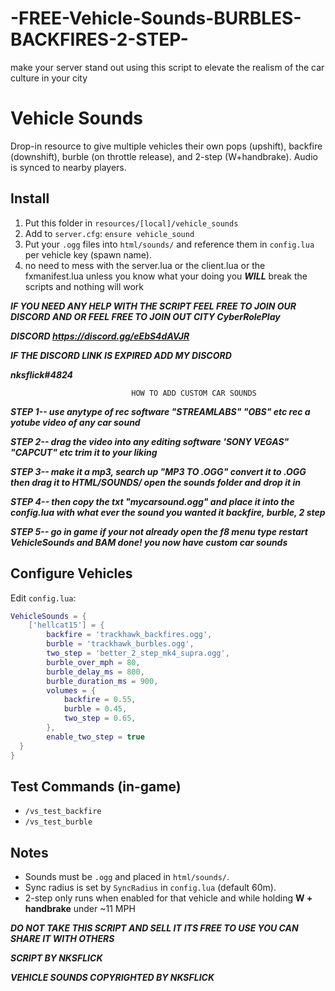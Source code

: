 # -FREE-Vehicle-Sounds-BURBLES-BACKFIRES-2-STEP-
make your server stand out using this script to elevate the realism of the car culture in your city

# Vehicle Sounds

Drop-in resource to give multiple vehicles their own pops (upshift), backfire (downshift), burble (on throttle release), and 2-step (W+handbrake). Audio is synced to nearby players.

## Install
1) Put this folder in `resources/[local]/vehicle_sounds`
2) Add to `server.cfg`: `ensure vehicle_sound`
3) Put your `.ogg` files into `html/sounds/` and reference them in `config.lua` per vehicle key (spawn name).
4) no need to mess with the server.lua or the client.lua or the fxmanifest.lua unless you know what your doing you ***WILL*** break the scripts and nothing will work

***IF YOU NEED ANY HELP WITH THE SCRIPT FEEL FREE TO JOIN OUR DISCORD AND OR FEEL FREE TO JOIN OUT CITY CyberRolePlay***

***DISCORD https://discord.gg/eEbS4dAVJR***

***IF THE DISCORD LINK IS EXPIRED ADD MY DISCORD***

***nksflick#4824***

                               HOW TO ADD CUSTOM CAR SOUNDS

***STEP 1-- use anytype of rec software "STREAMLABS" "OBS" etc rec a yotube video of any car sound***

***STEP 2-- drag the video into any editing software 'SONY VEGAS" "CAPCUT" etc trim it to your liking***

***STEP 3-- make it a mp3, search up "MP3 TO .OGG" convert it to .OGG then drag it to HTML/SOUNDS/ open the sounds folder and drop it in***
                                                                                                                                             
***STEP 4-- then copy the txt "mycarsound.ogg" and place it into the config.lua with what ever the sound you wanted it backfire, burble, 2 step***
                                                                                                                                                  
***STEP 5-- go in game if your not already open the f8 menu type restart VehicleSounds and BAM done! you now have custom car sounds***

## Configure Vehicles
Edit `config.lua`:
```lua
VehicleSounds = {
    ['hellcat15'] = {
        backfire = 'trackhawk_backfires.ogg',
        burble = 'trackhawk_burbles.ogg',
        two_step = 'better_2_step_mk4_supra.ogg',
        burble_over_mph = 80,
        burble_delay_ms = 800,
        burble_duration_ms = 900,
        volumes = {
            backfire = 0.55,
            burble = 0.45,
            two_step = 0.65,
        },
        enable_two_step = true
  }
}
```

## Test Commands (in-game)
- `/vs_test_backfire`
- `/vs_test_burble`

## Notes
- Sounds must be `.ogg` and placed in `html/sounds/`.
- Sync radius is set by `SyncRadius` in `config.lua` (default 60m).
- 2-step only runs when enabled for that vehicle and while holding **W + handbrake** under ~11 MPH

***DO NOT TAKE THIS SCRIPT AND SELL IT***
***ITS FREE TO USE YOU CAN SHARE IT WITH OTHERS***

***SCRIPT BY NKSFLICK***

***VEHICLE SOUNDS COPYRIGHTED BY NKSFLICK***

